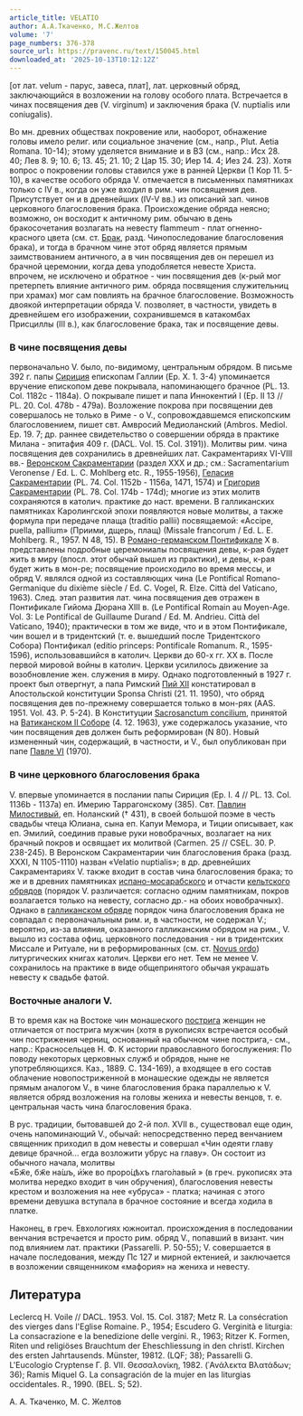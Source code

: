 ```yaml
---
article_title: VELATIO
author: А.А.Ткаченко, М.С.Желтов
volume: '7'
page_numbers: 376-378
source_url: https://pravenc.ru/text/150045.html
downloaded_at: '2025-10-13T10:12:12Z'
---
```


[от лат. velum - парус, завеса, плат], лат. церковный обряд, заключающийся в возложении на голову особого плата. Встречается в чинах посвящения дев (V. virginum) и заключения брака (V. nuptialis или coniugalis).

Во мн. древних обществах покровение или, наоборот, обнажение головы имело религ. или социальное значение (см., напр., Plut. Aetia Romana. 10-14); этому уделяется внимание и в ВЗ (см., напр.: Исх 28. 40; Лев 8. 9; 10. 6; 13. 45; 21. 10; 2 Цар 15. 30; Иер 14. 4; Иез 24. 23). Хотя вопрос о покровении головы ставился уже в ранней Церкви (1 Кор 11. 5-10), в качестве особого обряда V. отмечается в письменных памятниках только с IV в., когда он уже входил в рим. чин посвящения дев. Присутствует он и в древнейших (IV-V вв.) из описаний зап. чинов церковного благословения брака. Происхождение обряда неясно; возможно, он восходит к античному рим. обычаю в день бракосочетания возлагать на невесту flammeum - плат огненно-красного цвета (см. ст. [Брак](https://pravenc.ru/text/Брак.html), разд. Чинопоследование благословения брака), и тогда в брачном чине этот обряд является прямым заимствованием античного, а в чин посвящения дев он перешел из брачной церемонии, когда дева уподобляется невесте Христа. впрочем, не исключено и обратное - чин посвящения дев (к-рый мог претерпеть влияние античного рим. обряда посвящения служительниц при храмах) мог сам повлиять на брачное благословение. Возможность двоякой интерпретации обряда V. позволяет, в частности, увидеть в древнейшем его изображении, сохранившемся в катакомбах Присциллы (III в.), как благословение брака, так и посвящение девы.

### В чине посвящения девы

первоначально V. было, по-видимому, центральным обрядом. В письме 392 г. папы [Сириция](https://pravenc.ru/text/Сириция.html) епископам Галлии (Ep. X. 1. 3-4) упоминается вручение епископом деве покрывала, напоминающего брачное (PL. 13. Col. 1182c - 1184a). О покрывале пишет и папа Иннокентий I (Ep. II 13 // PL. 20. Col. 478b - 479a). Возложение покрова при посвящении дев совершалось не только в Риме - о V., сопровождавшемся епископским благословением, пишет свт. Амвросий Медиоланский (Ambros. Mediol. Ep. 19. 7; др. раннее свидетельство о совершении обряда в практике Милана - эпитафия 409 г. (DACL. Vol. 15. Col. 3191)). Молитвы рим. чина посвящения дев сохранились в древнейших лат. Сакраментариях VI-VIII вв.- [Веронском Сакраментарии](<https://pravenc.ru/text/ВЕРОНСКИЙ САКРАМЕНТАРИЙ.html>) (раздел XXX и др.; см.: Sacramentarium Veronense / Ed. L. C. Mohlberg etc. R., 1955-1956), [Геласия Сакраментарии](<https://pravenc.ru/text/ГЕЛАСИЯ САКРАМЕНТАРИЙ.html>) (PL. 74. Col. 1152b - 1156a, 1471, 1574) и [Григория Сакраментарии](<https://pravenc.ru/text/ГРИГОРИЯ САКРАМЕНТАРИЙ.html>) (PL. 78. Col. 174b - 174d); многие из этих молитв сохраняются в католич. практике до наст. времени. В галликанских памятниках Каролингской эпохи появляются новые молитвы, а также формула при передаче плаща (traditio pallii) посвящаемой: «Accipe, puella, pallium» (Приими, дщерь, плащ) (Missale francorum / Ed. L. E. Mohlberg. R., 1957. N 48, 15). В [Романо-германском Понтификале](<https://pravenc.ru/text/Романо-германском Понтификале.html>) X в. представлены подробные церемониалы посвящения девы, к-рая будет жить в миру (впосл. этот обычай вышел из практики), и девы, к-рая будет жить в мон-ре; посвящение происходило во время мессы, и обряд V. являлся одной из составляющих чина (Le Pontifical Romano-Germanique du dixième siècle / Ed. C. Vogel, R. Elze. Città del Vaticano, 1963). След. этап развития лат. чина посвящения дев отражен в Понтификале Гийома Дюрана XIII в. (Le Pontifical Romain au Moyen-Age. Vol. 3: Le Pontifical de Guillaume Durand / Ed. M. Andrieu. Città del Vaticano, 1940); практически в том же виде, что и в этом Понтификале, чин вошел и в тридентский (т. е. вышедший после Тридентского Собора) Понтификал (editio princeps: Pontificale Romanum. R., 1595-1596), использовавшийся в католич. Церкви до 60-х гг. XX в. После первой мировой войны в католич. Церкви усилилось движение за возобновление жен. служения в миру. Однако подготовленный в 1927 г. проект был отвергнут, а папа Римский [Пий XII](<https://pravenc.ru/text/Пий XII.html>) констатировал в Апостольской конституции Sponsa Christi (21. 11. 1950), что обряд посвящения дев по-прежнему совершается только в мон-рях (AAS. 1951. Vol. 43. P. 5-24). В Конституции [Sacrosanctum concilium](<https://pravenc.ru/text/Sacrosanctum concilium.html>), принятой на [Ватиканском II Соборе](<https://pravenc.ru/text/Ватиканский II Собор.html>) (4. 12. 1963), уже содержалось указание, что чин посвящения дев должен быть реформирован (N 80). Новый измененный чин, содержащий, в частности, и V., был опубликован при папе [Павле VI](<https://pravenc.ru/text/Павле VI.html>) (1970).

### В чине церковного благословения брака

V. впервые упоминается в послании папы Сириция (Ep. I. 4 // PL. 13. Col. 1136b - 1137a) еп. Имерию Таррагонскому (385). Свт. [Павлин Милостивый](<https://pravenc.ru/text/Павлин Милостивый.html>), еп. Ноланский († 431), в своей большой поэме в честь свадьбы чтеца Юлиана, сына еп. Капуи Мемора, и Тиции описывает, как еп. Эмилий, соединив правые руки новобрачных, возлагает на них брачный покров и освящает их молитвой (Carmen. 25 // CSEL. 30. P. 238-245). В Веронском Сакраментарии чин благословения брака (разд. XXXI, N 1105-1110) назван «Velatio nuptialis»; в др. древнейших Сакраментариях V. также входит в состав чина благословения брака; то же и в древних памятниках [испано-мосарабского](https://pravenc.ru/text/испано-мосарабского.html) и отчасти [кельтского обрядов](<https://pravenc.ru/text/кельтского обрядов.html>) (порядок V. различается: согласно одним памятникам, покров возлагается только на невесту, согласно др.- на обоих новобрачных). Однако в [галликанском обряде](<https://pravenc.ru/text/ГАЛЛИКАНСКИЙ ОБРЯД.html>) порядок чина благословения брака не совпадал с первоначальным рим. и, в частности, не содержал V.; вероятно, из-за влияния, оказанного галликанским обрядом на рим., V. вышло из состава офиц. церковного последования - ни в тридентских Миссале и Ритуале, ни в реформированных (см. ст. [Novus ordo](<https://pravenc.ru/text/Novus ordo.html>)) литургических книгах католич. Церкви его нет. Тем не менее V. сохранилось на практике в виде общепринятого обычая украшать невесту к свадьбе фатой.

### Восточные аналоги V.

В то время как на Востоке чин монашеского [пострига](https://pravenc.ru/text/пострига.html) женщин не отличается от пострига мужчин (хотя в рукописях встречается особый чин пострижения черниц, основанный на обычном чине пострига,- см., напр.: Красносельцев Н. Ф. К истории православного богослужения: По поводу некоторых церковных служб и обрядов, ныне не употребляющихся. Каз., 1889. С. 134-169), а входящее в его состав облачение новопостриженной в монашеские одежды не является прямым аналогом V., в чине благословения брака параллелью к V. является обряд возложения на головы жениха и невесты венцов, т. е. центральная часть чина благословения брака.

В рус. традиции, бытовавшей до 2-й пол. XVII в., существовал еще один, очень напоминающий V., обычай: непосредственно перед венчанием священник приходил в дом невесты и совершал «Чин одеяти главу девице брачной... егда возложити убрус на главу». Он состоит из обычного начала, молитвы «<span class="cu">Бж҃е,</span> <span class="cu">бж҃е</span> <span class="cu">на́шъ,</span> <span class="cu">и҆́же</span> <span class="cu">во</span> <span class="cu">проро́цѣхъ</span> <span class="cu">глаго́лавый</span> » (в греч. рукописях эта молитва нередко входит в чин обручения), благословения невесты крестом и возложения на нее «убруса» - платка; начиная с этого времени девушка вступала в брачное состояние и всегда ходила в платке.

Наконец, в греч. Евхологиях южноитал. происхождения в последовании венчания встречается и просто рим. обряд V., попавший в визант. чин под влиянием лат. практики (Passarelli. P. 50-55); V. совершается в начале последования, между Пс 127 и мирной ектенией, и заключается в возложении священником «мафория» на жениха и невесту.

## Литература

Leclercq H. Voile // DACL. 1953. Vol. 15. Col. 3187; Metz R. La consécration des vierges dans l'Eglise Romaine. P., 1954; Escudero G. Verginità e liturgia: La consacrazione e la benedizione delle vergini. R., 1963; Ritzer K. Formen, Riten und religiöses Brauchtum der Eheschliessung in den christl. Kirchen des ersten Jahrtausends. Münster, 19812. (LQF; 38); Passarelli G. L'Eucologio Cryptense Γ. β. VII. Θεσσαλονίκη, 1982. (᾿Ανάλεκτα Βλατάδων; 36); Ramis Miquel G. La consagración de la mujer en las liturgias occidentales. R., 1990. (BEL. S; 52).

А.   А.   Ткаченко,   М.   С.   Желтов
